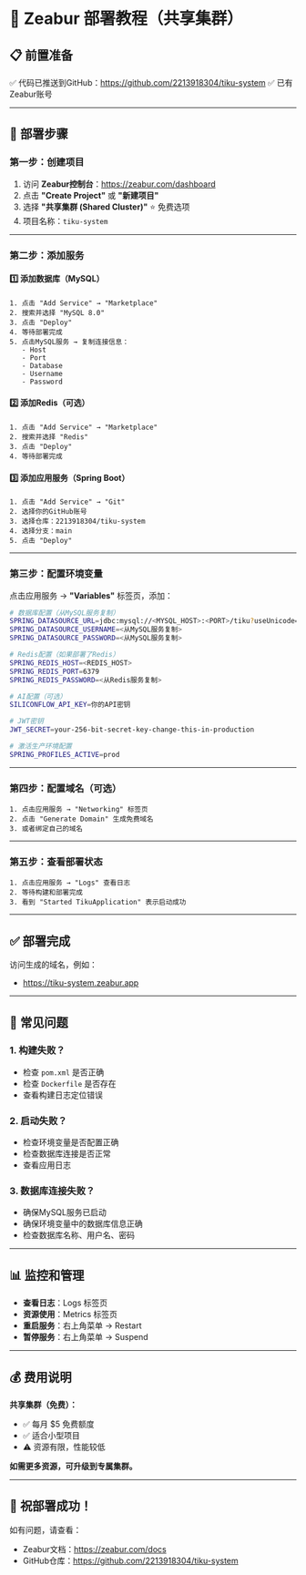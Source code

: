 # 🚀 Zeabur 部署教程（共享集群）

## 📋 前置准备

✅ 代码已推送到GitHub：https://github.com/2213918304/tiku-system
✅ 已有Zeabur账号

---

## 🎯 部署步骤

### 第一步：创建项目

1. 访问 **Zeabur控制台**：https://zeabur.com/dashboard
2. 点击 **"Create Project"** 或 **"新建项目"**
3. 选择 **"共享集群 (Shared Cluster)"** ⭐ 免费选项
4. 项目名称：`tiku-system`

---

### 第二步：添加服务

#### 1️⃣ 添加数据库（MySQL）

```
1. 点击 "Add Service" → "Marketplace"
2. 搜索并选择 "MySQL 8.0"
3. 点击 "Deploy"
4. 等待部署完成
5. 点击MySQL服务 → 复制连接信息：
   - Host
   - Port
   - Database
   - Username
   - Password
```

#### 2️⃣ 添加Redis（可选）

```
1. 点击 "Add Service" → "Marketplace"
2. 搜索并选择 "Redis"
3. 点击 "Deploy"
4. 等待部署完成
```

#### 3️⃣ 添加应用服务（Spring Boot）

```
1. 点击 "Add Service" → "Git"
2. 选择你的GitHub账号
3. 选择仓库：2213918304/tiku-system
4. 选择分支：main
5. 点击 "Deploy"
```

---

### 第三步：配置环境变量

点击应用服务 → **"Variables"** 标签页，添加：

```bash
# 数据库配置（从MySQL服务复制）
SPRING_DATASOURCE_URL=jdbc:mysql://<MYSQL_HOST>:<PORT>/tiku?useUnicode=true&characterEncoding=utf8&useSSL=false&serverTimezone=Asia/Shanghai
SPRING_DATASOURCE_USERNAME=<从MySQL服务复制>
SPRING_DATASOURCE_PASSWORD=<从MySQL服务复制>

# Redis配置（如果部署了Redis）
SPRING_REDIS_HOST=<REDIS_HOST>
SPRING_REDIS_PORT=6379
SPRING_REDIS_PASSWORD=<从Redis服务复制>

# AI配置（可选）
SILICONFLOW_API_KEY=你的API密钥

# JWT密钥
JWT_SECRET=your-256-bit-secret-key-change-this-in-production

# 激活生产环境配置
SPRING_PROFILES_ACTIVE=prod
```

---

### 第四步：配置域名（可选）

```
1. 点击应用服务 → "Networking" 标签页
2. 点击 "Generate Domain" 生成免费域名
3. 或者绑定自己的域名
```

---

### 第五步：查看部署状态

```
1. 点击应用服务 → "Logs" 查看日志
2. 等待构建和部署完成
3. 看到 "Started TikuApplication" 表示启动成功
```

---

## ✅ 部署完成

访问生成的域名，例如：
- https://tiku-system.zeabur.app

---

## 🔧 常见问题

### 1. 构建失败？
- 检查 `pom.xml` 是否正确
- 检查 `Dockerfile` 是否存在
- 查看构建日志定位错误

### 2. 启动失败？
- 检查环境变量是否配置正确
- 检查数据库连接是否正常
- 查看应用日志

### 3. 数据库连接失败？
- 确保MySQL服务已启动
- 确保环境变量中的数据库信息正确
- 检查数据库名称、用户名、密码

---

## 📊 监控和管理

- **查看日志**：Logs 标签页
- **资源使用**：Metrics 标签页
- **重启服务**：右上角菜单 → Restart
- **暂停服务**：右上角菜单 → Suspend

---

## 💰 费用说明

**共享集群（免费）：**
- ✅ 每月 $5 免费额度
- ✅ 适合小型项目
- ⚠️ 资源有限，性能较低

**如需更多资源，可升级到专属集群。**

---

## 🎉 祝部署成功！

如有问题，请查看：
- Zeabur文档：https://zeabur.com/docs
- GitHub仓库：https://github.com/2213918304/tiku-system

